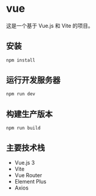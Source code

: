 # vue

这是一个基于 Vue.js 和 Vite 的项目。

## 安装

```bash
npm install
```

## 运行开发服务器

```bash
npm run dev
```

## 构建生产版本

```bash
npm run build
```

## 主要技术栈

*   Vue.js 3
*   Vite
*   Vue Router
*   Element Plus
*   Axios 